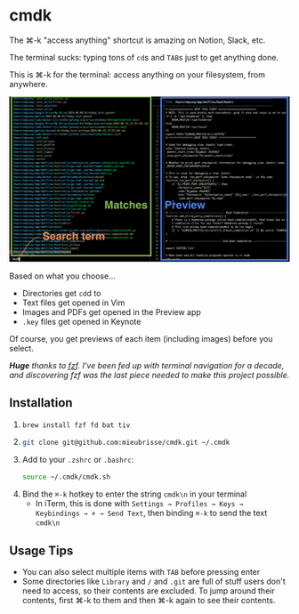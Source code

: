 cmdk
====
The ⌘-k "access anything" shortcut is amazing on Notion, Slack, etc.

The terminal sucks: typing tons of `cd`s and `TAB`s just to get anything done.

This is ⌘-k for the terminal: access anything on your filesystem, from anywhere.

![](./demo.png)

Based on what you choose...

- Directories get `cd`d to
- Text files get opened in Vim
- Images and PDFs get opened in the Preview app
- `.key` files get opened in Keynote

Of course, you get previews of each item (including images) before you select.

_**Huge** thanks to [fzf](https://github.com/junegunn/fzf). I've been fed up with terminal navigation for a decade, and discovering fzf was the last piece needed to make this project possible._

Installation
------------
1. ```sh
   brew install fzf fd bat tiv
   ```
2. ```sh
   git clone git@github.com:mieubrisse/cmdk.git ~/.cmdk
   ```
3. Add to your `.zshrc` or `.bashrc`:
   ```sh
   source ~/.cmdk/cmdk.sh
   ```
4. Bind the `⌘-k` hotkey to enter the string `cmdk\n` in your terminal
    - In iTerm, this is done with `Settings → Profiles → Keys → Keybindings → + → Send Text`, then binding `⌘-k` to send the text `cmdk\n`

Usage Tips
----------
- You can also select multiple items with `TAB` before pressing enter
- Some directories like `Library` and `/` and `.git` are full of stuff users don't need to access, so their contents are excluded. To jump around their contents, first ⌘-k to them and then ⌘-k again to see their contents.
